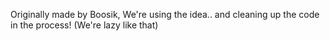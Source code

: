 Originally made by Boosik, We're using the idea.. and cleaning up the code in the process! (We're lazy like that)